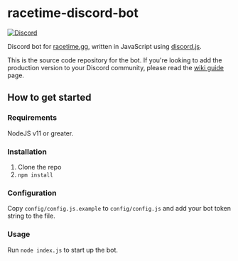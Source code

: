 # racetime-discord-bot

[![Discord](https://discordapp.com/api/guilds/660452709044060171/embed.png?style=shield)](https://discord.racetime.gg)

Discord bot for [racetime.gg](https://racetime.gg), written in JavaScript using
[discord.js](https://discord.js.org).

This is the source code repository for the bot. If you're looking to add the
production version to your Discord community, please read the
[wiki guide](https://github.com/racetimeGG/racetime-app/wiki/Discord-bot) page.

## How to get started

### Requirements

NodeJS v11 or greater.

### Installation

1. Clone the repo
1. `npm install`

### Configuration

Copy `config/config.js.example` to `config/config.js` and add your bot token
string to the file.

### Usage

Run `node index.js` to start up the bot.
